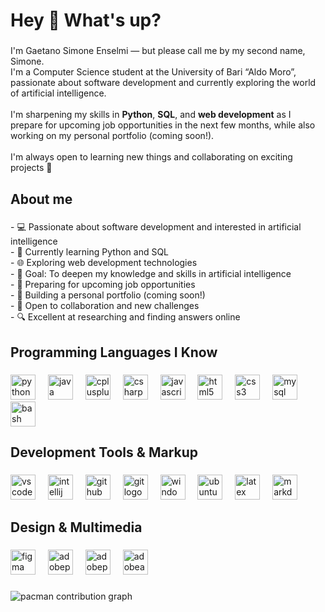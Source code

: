 <h1 align="left">Hey 👋 What's up?</h1>

###

<p align="left">I'm Gaetano Simone Enselmi — but please call me by my second name, Simone.  <br>I'm a Computer Science student at the University of Bari “Aldo Moro”, passionate about software development and currently exploring the world of artificial intelligence.<br><br>I'm sharpening my skills in <b>Python</b>, <b>SQL</b>, and <b>web development</b> as I prepare for upcoming job opportunities in the next few months, while also working on my personal portfolio (coming soon!).<br><br>I'm always open to learning new things and collaborating on exciting projects 🚀</p>

###

<h2 align="left">About me</h2>

###

<p align="left">- 💻 Passionate about software development and interested in artificial intelligence  <br>- 🐍 Currently learning Python and SQL  <br>- 🌐 Exploring web development technologies  <br>- 🤖 Goal: To deepen my knowledge and skills in artificial intelligence  <br>- 🚀 Preparing for upcoming job opportunities  <br>- 📂 Building a personal portfolio (coming soon!)  <br>- 🤝 Open to collaboration and new challenges<br>- 🔍 Excellent at researching and finding answers online</p>

###

<h2 align="left">Programming Languages I Know</h2>

###

<div align="left">
  <img src="https://cdn.jsdelivr.net/gh/devicons/devicon/icons/python/python-original.svg" height="40" alt="python logo"  />
  <img width="12" />
  <img src="https://cdn.jsdelivr.net/gh/devicons/devicon/icons/java/java-original.svg" height="40" alt="java logo"  />
  <img width="12" />
  <img src="https://cdn.jsdelivr.net/gh/devicons/devicon/icons/cplusplus/cplusplus-original.svg" height="40" alt="cplusplus logo"  />
  <img width="12" />
  <img src="https://cdn.jsdelivr.net/gh/devicons/devicon/icons/csharp/csharp-original.svg" height="40" alt="csharp logo"  />
  <img width="12" />
  <img src="https://cdn.jsdelivr.net/gh/devicons/devicon/icons/javascript/javascript-original.svg" height="40" alt="javascript logo"  />
  <img width="12" />
  <img src="https://cdn.jsdelivr.net/gh/devicons/devicon/icons/html5/html5-original.svg" height="40" alt="html5 logo"  />
  <img width="12" />
  <img src="https://cdn.jsdelivr.net/gh/devicons/devicon/icons/css3/css3-original.svg" height="40" alt="css3 logo"  />
  <img width="12" />
  <img src="https://cdn.jsdelivr.net/gh/devicons/devicon/icons/mysql/mysql-original.svg" height="40" alt="mysql logo"  />
  <img width="12" />
  <img src="https://cdn.jsdelivr.net/gh/devicons/devicon/icons/bash/bash-original.svg" height="40" alt="bash logo"  />
</div>

###

<h2 align="left">Development Tools & Markup</h2>

###

<div align="left">
  <img src="https://cdn.jsdelivr.net/gh/devicons/devicon/icons/vscode/vscode-original.svg" height="40" alt="vscode logo"  />
  <img width="12" />
  <img src="https://cdn.jsdelivr.net/gh/devicons/devicon/icons/intellij/intellij-original.svg" height="40" alt="intellij logo"  />
  <img width="12" />
  <img src="https://skillicons.dev/icons?i=github" height="40" alt="github logo"  />
  <img width="12" />
  <img src="https://skillicons.dev/icons?i=git" height="40" alt="git logo"  />
  <img width="12" />
  <img src="https://cdn.jsdelivr.net/gh/devicons/devicon/icons/windows8/windows8-original.svg" height="40" alt="windows8 logo"  />
  <img width="12" />
  <img src="https://cdn.simpleicons.org/ubuntu/E95420" height="40" alt="ubuntu logo"  />
  <img width="12" />
  <img src="https://skillicons.dev/icons?i=latex" height="40" alt="latex logo"  />
  <img width="12" />
  <img src="https://skillicons.dev/icons?i=md" height="40" alt="markdown logo"  />
</div>

###

<h2 align="left">Design & Multimedia</h2>

###

<div align="left">
  <img src="https://cdn.jsdelivr.net/gh/devicons/devicon/icons/figma/figma-original.svg" height="40" alt="figma logo"  />
  <img width="12" />
  <img src="https://skillicons.dev/icons?i=ps" height="40" alt="adobephotoshop logo"  />
  <img width="12" />
  <img src="https://skillicons.dev/icons?i=pr" height="40" alt="adobepremierepro logo"  />
  <img width="12" />
  <img src="https://skillicons.dev/icons?i=ae" height="40" alt="adobeaftereffects logo"  />
</div>

###

<picture>
  <source media="(prefers-color-scheme: dark)" srcset="https://raw.githubusercontent.com/MegumiSharp/MegumiSharp/output/pacman-contribution-graph-dark.svg">
  <source media="(prefers-color-scheme: light)" srcset="https://raw.githubusercontent.com/MegumiSharp/MegumiSharp/output/pacman-contribution-graph.svg">
  <img alt="pacman contribution graph" src="https://raw.githubusercontent.com/MegumiSharp/MegumiSharp/output/pacman-contribution-graph.svg">
</picture>

###
